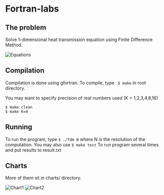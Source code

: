 # Fortran-labs

## The problem

Solve 1-dimensional heat transmission equation using Finite Difference Method.

![Equations](http://www.sciweavers.org/upload/Tex2Img_1525106848/render.png)


## Compilation

Compilation is done using gfortran. To compile, type ``` $ make``` in root directory.

You may want to specify precision of real numbers used (K = 1,2,3,4,8,16)
```
$ make clean
$ make K=4
```
## Running

To run the program, type ``` $ ./fdm N ```
where N is the resolution of the computation. You may also use ``` $ make test ```
To run program several times and put results to result.txt

## Charts

More of them sit in charts/ directory.

![Chart1](https://github.com/karolBak/Fortran-labs/blob/master/charts/n200k8.png)
![Chart2](https://github.com/karolBak/Fortran-labs/blob/master/charts/n1000k4.png)
